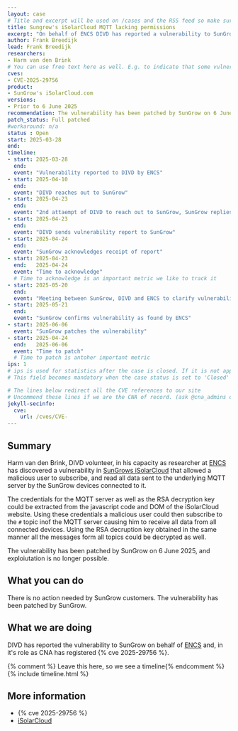 ```yaml
---
layout: case
# Title and excerpt will be used on /cases and the RSS feed so make sure they reflect the case well
title: Sungrow's iSolarCloud MQTT lacking permissions
excerpt: "On behalf of ENCS DIVD has reported a vulnerability to SunGrow that allowed a malicious user of iSlarCloud to receive all MQTT messages of all connected devices."
author: Frank Breedijk
lead: Frank Breedijk
researchers:
- Harm van den Brink
# You can use free text here as well. E.g. to indicate that some vulnerabilities don't have CVEs assigned (yet). But, given that we discovered that you should always be able to get a CVE id from @cna_admins on Slack
cves:
- CVE-2025-29756
product: 
- SunGrow's iSolarCloud.com
versions: 
- Prior to 6 June 2025
recommendation: The vulnerability has been patched by SunGrow on 6 June 2025
patch_status: Full patched
#workaround: n/a
status : Open
start: 2025-03-28
end: 
timeline:
- start: 2025-03-28
  end:
  event: "Vulnerability reported to DIVD by ENCS"
- start: 2025-04-10
  end:
  event: "DIVD reaches out to SunGrow"
- start: 2025-04-23
  end:
  event: "2nd attaempt of DIVD to reach out to SunGrow, SunGrow replies"
- start: 2025-04-23
  end:
  event: "DIVD sends vulnerability report to SunGrow"
- start: 2025-04-24
  end:
  event: "SunGrow acknowledges receipt of report"
- start: 2025-04-23
  end:   2025-04-24  
  event: "Time to acknowledge"
  # Time to acknowledge is an important metric we like to track it
- start: 2025-05-20
  end:
  event: "Meeting between SunGrow, DIVD and ENCS to clarify vulnerability"
- start: 2025-05-21
  end:
  event: "SunGrow confirms vulnerability as found by ENCS"
- start: 2025-06-06
  event: "SunGrow patches the vulnerability"
- start: 2025-04-24
  end:   2025-06-06
  event: "Time to patch"
  # Time to patch is antoher important metric
ips: 1
# ips is used for statistics after the case is closed. If it is not applicable, you can set IPs to n/a (e.g. stolen credentials)
# This field becomes mandatory when the case status is set to 'Closed'

# The lines below redirect all the CVE references to our site
# Uncommend these lines if we are the CNA of record. (ask @cna_admins on Slack if you don't know)
jekyll-secinfo:
  cve:
    url: /cves/CVE-
---
```

## Summary

Harm van den Brink, DIVD volunteer, in his capacity as researcher at [ENCS](https://encs.eu/) has discovered a vulnerability in [SunGrows iSolarCloud](https://isolarcloud.com) that allowed a malicious user to subscribe, and read all data sent to the underlying MQTT server by the SunGrow devices connected to it.

The credentials for the MQTT server as well as the RSA decryption key could be extracted from the javascript code and DOM of the iSolarCloud website. Using these credentials a malicious user could then subscribe to the `#` topic inof the MQTT server causing him to receive all data from all connected devices. Using the RSA decruption key obtained in the same manner all the messages form all topics could be decrypted as well.

The vulnerability has been patched by SunGrow on 6 June 2025, and exploiutation is no longer possible.

## What you can do

There is no action needed by SunGrow customers. The vulnerability has been patched by SunGrow.

## What we are doing

DIVD has reported the vulnerability to SunGrow on behalf of [ENCS](https://encs.eu) and, in it's role as CNA has registered {% cve 2025-29756 %}.

{% comment %}  Leave this here, so we see a timeline{% endcomment %}
{% include timeline.html %}


## More information
* {% cve 2025-29756 %}
* [iSolarCloud](https://iSolarCloud.com)
